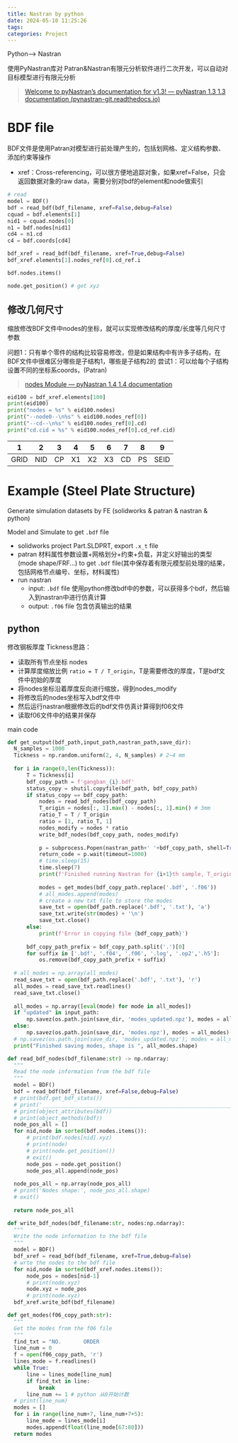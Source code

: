 ```yaml
---
title: Nastran by python
date: 2024-05-10 11:25:26
tags: 
categories: Project
---
```

Python--> Nastran

使用PyNastran库对 Patran&Nastran有限元分析软件进行二次开发，可以自动对目标模型进行有限元分析

> [Welcome to pyNastran’s documentation for v1.3! — pyNastran 1.3 1.3 documentation (pynastran-git.readthedocs.io)](https://pynastran-git.readthedocs.io/en/1.3/index.html)


<!-- more -->

# BDF file

BDF文件是使用Patran对模型进行前处理产生的，包括划网格、定义结构参数、添加约束等操作

- xref：Cross-referencing，可以很方便地追踪对象，如果xref=False，只会返回数据对象的raw data，需要分别对bdf的element和node做索引

```python
# read
model = BDF()
bdf = read_bdf(bdf_filename, xref=False,debug=False)
cquad = bdf.elements[1]
nid1 = cquad.nodes[0]
n1 = bdf.nodes[nid1]
cd4 = n1.cd
c4 = bdf.coords[cd4]

bdf_xref = read_bdf(bdf_filename, xref=True,debug=False)
bdf_xref.elements[1].nodes_ref[0].cd_ref.i
```


```python
bdf.nodes.items()

node.get_position() # get xyz
```


## 修改几何尺寸

缩放修改BDF文件中nodes的坐标，就可以实现修改结构的厚度/长度等几何尺寸参数

问题1：只有单个零件的结构比较容易修改，但是如果结构中有许多子结构，在BDF文件中很难区分哪些是子结构1，哪些是子结构2的
尝试1：可以给每个子结构设置不同的坐标系coords，(Patran)

> [nodes Module — pyNastran 1.4 1.4 documentation](https://pynastran-git.readthedocs.io/en/1.4/reference/bdf/cards/pyNastran.bdf.cards.nodes.html#pyNastran.bdf.cards.nodes.GRID)

```python
eid100 = bdf_xref.elements[100]
print(eid100)
print("nodes = %s" % eid100.nodes)
print("--node0--\n%s" % eid100.nodes_ref[0])
print("--cd--\n%s" % eid100.nodes_ref[0].cd)
print("cd.cid = %s" % eid100.nodes_ref[0].cd_ref.cid)
```

|1|2|3|4|5|6|7|8|9|
|---|---|---|---|---|---|---|---|---|
|GRID|NID|CP|X1|X2|X3|CD|PS|SEID|

# Example (Steel Plate Structure)

Generate simulation datasets by FE (solidworks & patran & nastran & python)

Model and Simulate to get `.bdf` file
- solidworks project Part.SLDPRT, export `.x_t` file
- patran 材料属性参数设置+网格划分+约束+负载，并定义好输出的类型(mode shape/FRF...) to get `.bdf` file(其中保存着有限元模型前处理的结果，包括网格节点编号、坐标，材料属性)
- run nastran
  - input: `.bdf` file 使用python修改bdf中的参数，可以获得多个bdf，然后输入到nastran中进行仿真计算
  - output: `.f06` file 包含仿真输出的结果


## python

修改钢板厚度 Tickness思路：
- 读取所有节点坐标 nodes
- 计算厚度缩放比例 `ratio = T / T_origin`，T是需要修改的厚度，T是bdf文件中初始的厚度
- 将nodes坐标沿着厚度反向进行缩放，得到nodes_modify
- 将修改后的nodes坐标写入bdf文件中
- 然后运行nastran根据修改后的bdf文件仿真计算得到f06文件
- 读取f06文件中的结果并保存

main code

```python
def get_output(bdf_path,input_path,nastran_path,save_dir):
  N_samples = 1000
  Tickness = np.random.uniform(2, 4, N_samples) # 2~4 mm
  
  for i in range(0,len(Tickness)):
      T = Tickness[i]
      bdf_copy_path = f'gangban_{i}.bdf'
      status_copy = shutil.copyfile(bdf_path, bdf_copy_path)
      if status_copy == bdf_copy_path:
          nodes = read_bdf_nodes(bdf_copy_path)
          T_origin = nodes[:, 1].max() - nodes[:, 1].min() # 3mm
          ratio_T = T / T_origin
          ratio = [1, ratio_T, 1]
          nodes_modify = nodes * ratio
          write_bdf_nodes(bdf_copy_path, nodes_modify)
  
          p = subprocess.Popen(nastran_path+' '+bdf_copy_path, shell=True)
          return_code = p.wait(timeout=1000)
          # time.sleep(15)
          time.sleep(7)
          print(f'Finished running Nastran for {i+1}th sample, T_origin: {T_origin}mm, T: {T}mm')
          
          modes = get_modes(bdf_copy_path.replace('.bdf', '.f06'))
          # all_modes.append(modes)
          # create a new txt file to store the modes
          save_txt = open(bdf_path.replace('.bdf', '.txt'), 'a')
          save_txt.write(str(modes) + '\n')
          save_txt.close()
      else:
          print(f'Error in copying file {bdf_copy_path}')
  
      bdf_copy_path_prefix = bdf_copy_path.split('.')[0]
      for suffix in ['.bdf', '.f04', '.f06', '.log', '.op2','.h5']:
          os.remove(bdf_copy_path_prefix + suffix)
  
  # all_modes = np.array(all_modes)
  read_save_txt = open(bdf_path.replace('.bdf', '.txt'), 'r')
  all_modes = read_save_txt.readlines()
  read_save_txt.close()
  
  all_modes = np.array([eval(mode) for mode in all_modes])
  if "updated" in input_path:
      np.savez(os.path.join(save_dir, 'modes_updated.npz'), modes = all_modes)
  else:
      np.savez(os.path.join(save_dir, 'modes.npz'), modes = all_modes)
  # np.savez(os.path.join(save_dir, 'modes_updated.npz'), modes = all_modes)
  print("Finished saving modes, shape is ", all_modes.shape)
```

```python
def read_bdf_nodes(bdf_filename:str) -> np.ndarray:
  """
  Read the node information from the bdf file
  """
  model = BDF()
  bdf = read_bdf(bdf_filename, xref=False,debug=False)
  # print(bdf.get_bdf_stats())
  # print('____________________________________________________________________________')
  # print(object_attributes(bdf))
  # print(object_methods(bdf))
  node_pos_all = []
  for nid,node in sorted(bdf.nodes.items()):
      # print(bdf.nodes[nid].xyz)
      # print(node)
      # print(node.get_position())
      # exit()
      node_pos = node.get_position()
      node_pos_all.append(node_pos)
  
  node_pos_all = np.array(node_pos_all)
  # print('Nodes shape:', node_pos_all.shape)
  # exit()
  
  return node_pos_all

def write_bdf_nodes(bdf_filename:str, nodes:np.ndarray):
  """
  Write the node information to the bdf file
  """
  model = BDF()
  bdf_xref = read_bdf(bdf_filename, xref=True,debug=False)
  # wrte the nodes to the bdf file
  for nid,node in sorted(bdf_xref.nodes.items()):
      node_pos = nodes[nid-1]
      # print(node.xyz)
      node.xyz = node_pos
      # print(node.xyz)
  bdf_xref.write_bdf(bdf_filename)

def get_modes(f06_copy_path:str):
  """
  Get the modes from the f06 file
  """
  find_txt = "NO.       ORDER                                                                       MASS              STIFFNESS"
  line_num = 0
  f = open(f06_copy_path, 'r')
  lines_mode = f.readlines()
  while True:
      line = lines_mode[line_num]
      if find_txt in line:
          break
      line_num += 1 # python 从0开始计数
  # print(line_num)
  modes = []
  for i in range(line_num+7, line_num+7+5):
      line_mode = lines_mode[i]
      modes.append(float(line_mode[67:80]))
  return modes
```